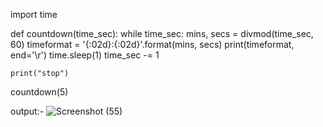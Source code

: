 import time

def countdown(time_sec):
    while time_sec:
        mins, secs = divmod(time_sec, 60)
        timeformat = '{:02d}:{:02d}'.format(mins, secs)
        print(timeformat, end='\r')
        time.sleep(1)
        time_sec -= 1

    print("stop")

countdown(5)

output:-
![Screenshot (55)](https://user-images.githubusercontent.com/116490388/197387614-bb67c631-2142-44d7-b041-c0979b4e2b00.png)
